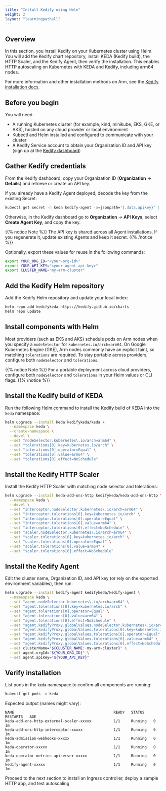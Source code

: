 ```yaml
---
title: "Install Kedify using Helm"
weight: 2
layout: "learningpathall"
---
```


## Overview
In this section, you install Kedify on your Kubernetes cluster using Helm. You will add the Kedify chart repository, install KEDA (Kedify build), the HTTP Scaler, and the Kedify Agent, then verify the installation. This enables HTTP autoscaling on Kubernetes with KEDA and Kedify, including arm64 nodes.

For more information and other installation methods on Arm, see the [Kedify installation docs](https://docs.kedify.io/installation/helm#installation-on-arm).

## Before you begin

You will need:

- A running Kubernetes cluster (for example, kind, minikube, EKS, GKE, or AKS), hosted on any cloud provider or local environment
- Kubectl and Helm installed and configured to communicate with your cluster
- A Kedify Service account to obtain your Organization ID and API key (sign up at the [Kedify dashboard](https://dashboard.kedify.io/))

## Gather Kedify credentials

From the Kedify dashboard, copy your Organization ID (**Organization** → **Details**) and retrieve or create an API key.

If you already have a Kedify Agent deployed, decode the key from the existing Secret:
```bash
kubectl get secret -n keda kedify-agent -o=jsonpath='{.data.apikey}' | base64 --decode
```
Otherwise, in the Kedify dashboard go to **Organization** → **API Keys**, select **Create Agent Key**, and copy the key.

{{% notice Note %}}
The API key is shared across all Agent installations. If you regenerate it, update existing Agents and keep it secret.
{{% /notice %}}

Optionally, export these values for reuse in the following commands:
```bash
export YOUR_ORG_ID="<your-org-id>"
export YOUR_API_KEY="<your-agent-api-key>"
export CLUSTER_NAME="my-arm-cluster"
```

## Add the Kedify Helm repository

Add the Kedify Helm repository and update your local index:
```bash
helm repo add kedifykeda https://kedify.github.io/charts
helm repo update
```

## Install components with Helm

Most providers (such as EKS and AKS) schedule pods on Arm nodes when you specify a `nodeSelector` for `kubernetes.io/arch=arm64`. On Google Kubernetes Engine (GKE), Arm nodes commonly have an explicit taint, so matching `tolerations` are required. To stay portable across providers, configure both `nodeSelector` and `tolerations`.

{{% notice Note %}}
For a portable deployment across cloud providers, configure both `nodeSelector` and `tolerations` in your Helm values or CLI flags.
{{% /notice %}}

## Install the Kedify build of KEDA

Run the following Helm command to install the Kedify build of KEDA into the `keda` namespace:
```bash
helm upgrade --install keda kedifykeda/keda \
  --namespace keda \
  --create-namespace \
  --devel \
  --set "nodeSelector.kubernetes\.io/arch=arm64" \
  --set "tolerations[0].key=kubernetes.io/arch" \
  --set "tolerations[0].operator=Equal" \
  --set "tolerations[0].value=arm64" \
  --set "tolerations[0].effect=NoSchedule"
```

## Install the Kedify HTTP Scaler

Install the Kedify HTTP Scaler with matching node selector and tolerations:
```bash
helm upgrade --install keda-add-ons-http kedifykeda/keda-add-ons-http \
  --namespace keda \
  --devel \
  --set "interceptor.nodeSelector.kubernetes\.io/arch=arm64" \
  --set "interceptor.tolerations[0].key=kubernetes.io/arch" \
  --set "interceptor.tolerations[0].operator=Equal" \
  --set "interceptor.tolerations[0].value=arm64" \
  --set "interceptor.tolerations[0].effect=NoSchedule" \
  --set "scaler.nodeSelector.kubernetes\.io/arch=arm64" \
  --set "scaler.tolerations[0].key=kubernetes.io/arch" \
  --set "scaler.tolerations[0].operator=Equal" \
  --set "scaler.tolerations[0].value=arm64" \
  --set "scaler.tolerations[0].effect=NoSchedule"
```

## Install the Kedify Agent

Edit the cluster name, Organization ID, and API key (or rely on the exported environment variables), then run:
```bash
helm upgrade --install kedify-agent kedifykeda/kedify-agent \
  --namespace keda \
  --set "agent.nodeSelector.kubernetes\.io/arch=arm64" \
  --set "agent.tolerations[0].key=kubernetes.io/arch" \
  --set "agent.tolerations[0].operator=Equal" \
  --set "agent.tolerations[0].value=arm64" \
  --set "agent.tolerations[0].effect=NoSchedule" \
  --set "agent.kedifyProxy.globalValues.nodeSelector.kubernetes\.io/arch=arm64" \
  --set "agent.kedifyProxy.globalValues.tolerations[0].key=kubernetes.io/arch" \
  --set "agent.kedifyProxy.globalValues.tolerations[0].operator=Equal" \
  --set "agent.kedifyProxy.globalValues.tolerations[0].value=arm64" \
  --set "agent.kedifyProxy.globalValues.tolerations[0].effect=NoSchedule" \
  --set clusterName="${CLUSTER_NAME:-my-arm-cluster}" \
  --set agent.orgId="${YOUR_ORG_ID}" \
  --set agent.apiKey="${YOUR_API_KEY}"
```

## Verify installation

List pods in the `keda` namespace to confirm all components are running:
```bash
kubectl get pods -n keda
```

Expected output (names might vary):
```output
NAME                                             READY   STATUS    RESTARTS   AGE
keda-add-ons-http-external-scaler-xxxxx          1/1     Running   0          1m
keda-add-ons-http-interceptor-xxxxx              1/1     Running   0          1m
keda-admission-webhooks-xxxxx                    1/1     Running   0          1m
keda-operator-xxxxx                              1/1     Running   0          1m
keda-operator-metrics-apiserver-xxxxx            1/1     Running   0          1m
kedify-agent-xxxxx                               1/1     Running   0          1m
```

Proceed to the next section to install an Ingress controller, deploy a sample HTTP app, and test autoscaling.
